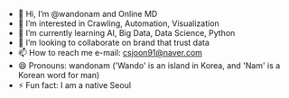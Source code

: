 - 👋 Hi, I’m @wandonam and Online MD
- 👀 I’m interested in Crawling, Automation, Visualization
- 🌱 I’m currently learning AI, Big Data, Data Science, Python
- 💞️ I’m looking to collaborate on brand that trust data
- 📫 How to reach me e-mail: csjoon91@naver.com
- 😄 Pronouns: wandonam ('Wando' is an island in Korea, and 'Nam' is a Korean word for man)
- ⚡ Fun fact: I am a native Seoul

<!---
wandonam/wandonam is a ✨ special ✨ repository because its `README.md` (this file) appears on your GitHub profile.
You can click the Preview link to take a look at your changes.
--->
